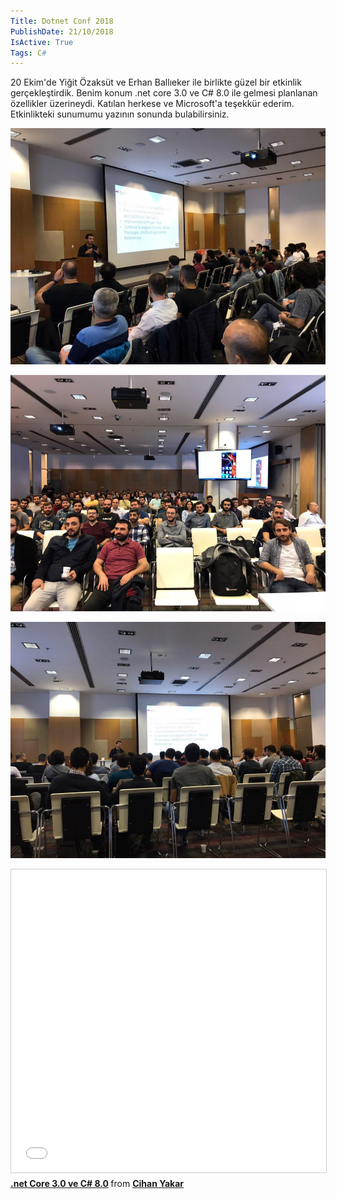 ```yaml
---
Title: Dotnet Conf 2018
PublishDate: 21/10/2018
IsActive: True
Tags: C#
---
```


20 Ekim'de Yiğit Özaksüt ve Erhan Ballıeker ile birlikte güzel bir etkinlik gerçekleştirdik. Benim konum .net core 3.0 ve C# 8.0 ile gelmesi planlanan özellikler üzerineydi. Katılan herkese ve Microsoft'a teşekkür ederim. Etkinlikteki sunumumu yazının sonunda bulabilirsiniz. 


![conf1.jpg](media/Conf2018/conf1.jpg)

![conf2.jpg](media/Conf2018/conf2.jpg)

![conf3.jpg](media/Conf2018/conf3.jpg)



<iframe src="//www.slideshare.net/slideshow/embed_code/key/kZTLKg49Ngxaig" width="595" height="485" frameborder="0" marginwidth="0" marginheight="0" scrolling="no" style="border:1px solid #CCC; border-width:1px; margin-bottom:5px; max-width: 100%;" allowfullscreen> </iframe> <div style="margin-bottom:5px"> <strong> <a href="//www.slideshare.net/CihanYakar1/net-core-30-ve-c-80" title=".net Core 3.0 ve C# 8.0" target="_blank">.net Core 3.0 ve C# 8.0</a> </strong> from <strong><a href="https://www.slideshare.net/CihanYakar1" target="_blank">Cihan Yakar</a></strong> </div>


